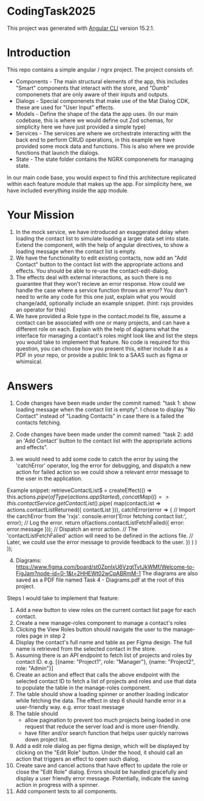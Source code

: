 # CodingTask2025

This project was generated with [Angular CLI](https://github.com/angular/angular-cli) version 15.2.1.

# Introduction
This repo contains a simple angular / ngrx project. The project consists of:
* Components - 
    The main structural elements of the app, this includes "Smart" components that interact with the store, and "Dumb" componenets that are only aware of their inputs and outputs.
* Dialogs - 
    Special componenets that make use of the Mat Dialog CDK, these are used for "User Input" effects.
* Models - 
    Define the shape of the data the app uses. (In our main codebase, this is where we would define out Zod schemas, for simplicity here we have just provided a simple type)
* Services - 
    The services are where we orchestrate interacting with the back end to perform CRUD operations, in this example we have provided some mock data and functions.
    This is also where we provide functions that launch the dialogs.
* State -
    The state folder contains the NGRX componenets for managing state.

In our main code base, you would expect to find this architecture replicated within each feature module that makes up the app. For simplicity here, we have included everything inside the app module.

# Your Mission
1. In the mock service, we have introduced an exaggerated delay when loading the contact list to simulate loading a larger data set into state. Extend the component, with the help of angular directives, to show a loading message when the contact list is empty.
2. We have the functionality to edit existing contacts, now add an "Add Contact" button to the contact list with the appropriate actions and effects. You should be able to re-use the contact-edit-dialog.
3. The effects deal with external interactions, as such there is no guarantee that they won't recieve an error response. How could we handle the case where a service function throws an error? You don't need to write any code for this one just, explain what you would change/add, optionally include an example snippet. (hint: rxjs provides an operator for this)
4. We have provided a Role type in the contact.model.ts file, assume a contact can be associated with one or many projects, and can have a different role on each. Explain with the help of diagrams what the interface for managing a contact's roles might look like and list the steps you would take to implement that feature. No code is required for this question, you can choose how you present this, either include it as a PDF in your repo, or provide a public link to a SAAS such as figma or whimsical.

# Answers

1. Code changes have been made under the commit named: "task 1: show loading message when the contact list is empty". I chose to display "No Contact" instead of "Loading Contacts" in case there is a failed the contacts fetching.

2. Code changes have been made under the commit named: "task 2: add an 'Add Contact' button to the contact list with the appropriate actions and effects".

3. we would need to add some code to catch the error by using the 'catchError' operator, log the error for debugging, and dispatch a new action for failed action so we could show a relevant error message to the user in the application. 

Example snippet:
retrieveContactList$ = createEffect(() => this.actions$.pipe(
    ofType(actions.appStarted),
    concatMap(() => 
        this.contactService.getContactList$().pipe(
            map(contactList => actions.contactListReturned({ contactList })),
            catchError(error => { // Import the carchError from the 'rxjs'.
                console.error('Error fetching contact list:', error); // Log the error.
                return of(actions.contactListFetchFailed({ error: error.message })); // Dispatch an error action.
                // The 'contactListFetchFailed' action will need to be defined in the actions file. 
                // Later, we could use the error message to provide feedback to the user.
            })
        )
    )
));

4. Diagrams: https://www.figma.com/board/st0ZpnIxU6VzgtTytJkWMf/Welcome-to-FigJam?node-id=0-1&t=2HHEWt02wCpABRmM-1
The diagrams are also saved as a PDF file named Task 4 - Diagrams.pdf at the root of this project. 

Steps I would take to implement that feature:
 1. Add a new button to view roles on the current contact list page for each contact.
 2. Create a new manage-roles component to manage a contact's roles
 3. Clicking the View Roles button should navigate the user to the manage-roles page in step 2
 4. Display the contact's full name and table as per Figma design. The full name is retrieved from the selected contact in the store.
 5. Assuming there is an API endpoint to fetch list of projects and roles by contact ID.
    e.g. [{name: "Project1", role: "Manager"}, {name: "Project2", role: "Admin"}]
 6. Create an action and effect that calls the above endpoint with the selected contact ID to fetch a list of projects and roles and use that data to populate the table in the manage-roles component.
 7. The table should show a loading spinner or another loading indicator while fetching the data. The effect in step 6 should handle error in a user-friendly way. e.g. error toast message
 8. The table should 
    - allow pagination to prevent too much projects being loaded in one request that reduce the server load and is more user-friendly.
    - have filter and/or search function that helps user quickly narrows down project list.
 9. Add a edit role dialog as per figma design, which will be displayed by clicking on the "Edit Role" button. Under the hood, it should call an action that triggers an effect to open such dialog.  
 10. Create save and cancel actions that have effect to update the role or close the "Edit Role" dialog. Errors should be handled gracefully and display a user friendly error message. Potentially, indicate the saving action in progress with a spinner. 
 11. Add component tests to all components.

